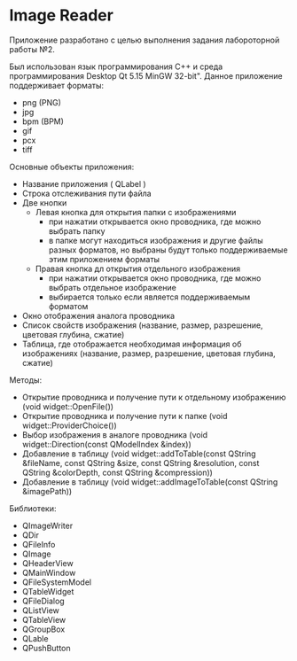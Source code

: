 # Image Reader
Приложение разработано с целью выполнения задания лабороторной работы №2.

Был использован язык программирования С++ и среда программирования Desktop Qt 5.15 MinGW 32-bit".
Данное приложение поддерживает форматы:
- png (PNG)
- jpg
- bpm (BPM)
- gif
- pcx
- tiff
  
Основные объекты приложения:
- Название приложения ( QLabel )
- Строка отслеживания пути файла
- Две кнопки
  - Левая кнопка для открытия папки с изображениями
    - при нажатии открывается окно проводника, где можно выбрать папку
    - в папке могут находиться изображения и другие файлы разных форматов, но выбраны будут только поддерживаемые этим приложением форматы
  - Правая кнопка дл открытия отдельного изображения
    - при нажатии открывается окно проводника, где можно выбрать отдельное изображение
    - выбирается только если является поддерживаемым форматом
- Окно отображения аналога проводника
- Список свойств изображения (название, размер, разрешение, цветовая глубина, сжатие)
- Таблица, где отображается необходимая информация об изображениях (название, размер, разрешение, цветовая глубина, сжатие)

Методы:
- Открытие проводника и получение пути к отдельному изображению (void widget::OpenFile())
- Открытие проводника и получение пути к папке (void widget::ProviderChoice())
- Выбор изображения в аналоге проводника (void widget::Direction(const QModelIndex &index))
- Добавление в таблицу (void widget::addToTable(const QString &fileName, const QString &size, const QString &resolution, const QString &colorDepth, const QString &compression))
- Добавление в таблицу (void widget::addImageToTable(const QString &imagePath))

Библиотеки:
- QImageWriter
- QDir
- QFileInfo
- QImage
- QHeaderView
- QMainWindow
- QFileSystemModel
- QTableWidget
- QFileDialog
- QListView
- QTableView
- QGroupBox
- QLable
- QPushButton
